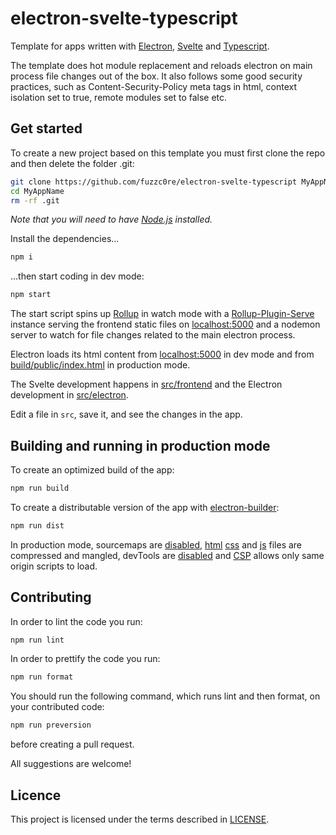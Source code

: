 # electron-svelte-typescript

Template for apps written with [Electron](https://github.com/electron/electron), [Svelte](https://github.com/sveltejs/svelte) and [Typescript](https://github.com/microsoft/TypeScript).

The template does hot module replacement and reloads electron on main process file changes out of the box.
It also follows some good security practices, such as Content-Security-Policy meta tags in html,
context isolation set to true, remote modules set to false etc.

## Get started

To create a new project based on this template you must first clone the repo and then delete the folder .git:

```bash
git clone https://github.com/fuzzc0re/electron-svelte-typescript MyAppName
cd MyAppName
rm -rf .git
```

_Note that you will need to have [Node.js](https://nodejs.org) installed._

Install the dependencies...

```bash
npm i
```

...then start coding in dev mode:

```bash
npm start
```

The start script spins up [Rollup](https://github.com/rollup/rollup)
in watch mode with a [Rollup-Plugin-Serve](https://github.com/thgh/rollup-plugin-serve) instance
serving the frontend static files on [localhost:5000](http://localhost:5000) and a
nodemon server to watch for file changes related to the main electron process.

Electron loads its html content from [localhost:5000](https://github.com/fuzzc0re/electron-svelte-typescript-boilerplate/src/electron/index.ts#L40)
in dev mode and from [build/public/index.html](https://github.com/fuzzc0re/electron-svelte-typescript-boilerplate/src/electron/index.ts#L38)
in production mode.

The Svelte development happens in [src/frontend](https://github.com/fuzzc0re/electron-svelte-typescript-boilerplate/src/frontend) and the Electron development in [src/electron](https://github.com/fuzzc0re/electron-svelte-typescript-boilerplate/src/electron).

Edit a file in `src`, save it, and see the changes in the app.

## Building and running in production mode

To create an optimized build of the app:

```bash
npm run build
```

To create a distributable version of the app with [electron-builder](https://github.com/electron-userland/electron-builder):

```bash
npm run dist
```

In production mode, sourcemaps are [disabled](https://github.com/fuzzc0re/electron-svelte-typescript-boilerplate/scripts/preBuild.js#L30),
[html](https://github.com/fuzzc0re/electron-svelte-typescript-boilerplate/scripts/postBuild.js#L77)
[css](https://github.com/fuzzc0re/electron-svelte-typescript-boilerplate/scripts/postBuild.js#L104) and
[js](https://github.com/fuzzc0re/electron-svelte-typescript-boilerplate/rollup.config.js#L83) files are compressed and mangled, devTools are [disabled](https://github.com/fuzzc0re/electron-svelte-typescript-boilerplate/src/electron/index.ts#L28) and
[CSP](https://github.com/fuzzc0re/electron-svelte-typescript-boilerplate/scripts/postBuild.js#L82) allows only same origin scripts to load.

## Contributing

In order to lint the code you run:

```bash
npm run lint
```

In order to prettify the code you run:

```bash
npm run format
```

You should run the following command, which runs lint and then format, on your contributed code:

```bash
npm run preversion
```

before creating a pull request.

All suggestions are welcome!

## Licence

This project is licensed under the terms described in [LICENSE](https://github.com/fuzzc0re/electron-svelte-typescript-boilerplate/LICENSE).
